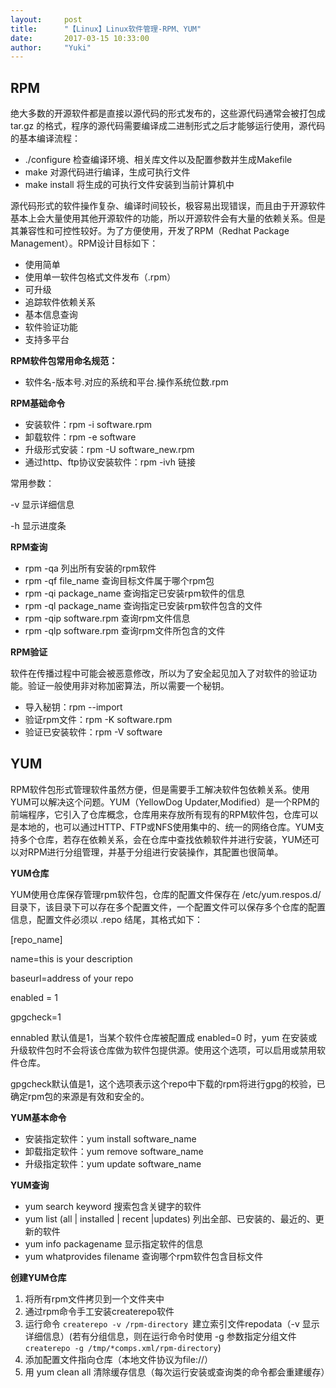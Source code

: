 ```yaml
---
layout:     post
title:      "【Linux】Linux软件管理-RPM、YUM"
date:       2017-03-15 10:33:00
author:     "Yuki"
---
```


## RPM

绝大多数的开源软件都是直接以源代码的形式发布的，这些源代码通常会被打包成 tar.gz 的格式，程序的源代码需要编译成二进制形式之后才能够运行使用，源代码的基本编译流程：

* ./configure 检查编译环境、相关库文件以及配置参数并生成Makefile
* make 对源代码进行编译，生成可执行文件
* make install 将生成的可执行文件安装到当前计算机中

源代码形式的软件操作复杂、编译时间较长，极容易出现错误，而且由于开源软件基本上会大量使用其他开源软件的功能，所以开源软件会有大量的依赖关系。但是其兼容性和可控性较好。为了方便使用，开发了RPM（Redhat Package Management）。RPM设计目标如下：

* 使用简单
* 使用单一软件包格式文件发布（.rpm）
* 可升级
* 追踪软件依赖关系
* 基本信息查询
* 软件验证功能
* 支持多平台
    
**RPM软件包常用命名规范：**

* 软件名-版本号.对应的系统和平台.操作系统位数.rpm

**RPM基础命令**

* 安装软件：rpm -i software.rpm
* 卸载软件：rpm -e software
* 升级形式安装：rpm -U software_new.rpm
* 通过http、ftp协议安装软件：rpm -ivh 链接

常用参数：

-v 显示详细信息

-h 显示进度条

**RPM查询**

* rpm -qa 列出所有安装的rpm软件
* rpm -qf file_name 查询目标文件属于哪个rpm包
* rpm -qi package_name 查询指定已安装rpm软件的信息
* rpm -ql package_name 查询指定已安装rpm软件包含的文件
* rpm -qip software.rpm 查询rpm文件信息
* rpm -qlp software.rpm 查询rpm文件所包含的文件

**RPM验证**

软件在传播过程中可能会被恶意修改，所以为了安全起见加入了对软件的验证功能。验证一般使用非对称加密算法，所以需要一个秘钥。

* 导入秘钥：rpm --import 
* 验证rpm文件：rpm -K software.rpm
* 验证已安装软件：rpm -V software

## YUM

RPM软件包形式管理软件虽然方便，但是需要手工解决软件包依赖关系。使用YUM可以解决这个问题。YUM（YellowDog Updater,Modified）是一个RPM的前端程序，它引入了仓库概念，仓库用来存放所有现有的RPM软件包，仓库可以是本地的，也可以通过HTTP、FTP或NFS使用集中的、统一的网络仓库。YUM支持多个仓库，若存在依赖关系，会在仓库中查找依赖软件并进行安装，YUM还可以对RPM进行分组管理，并基于分组进行安装操作，其配置也很简单。

**YUM仓库**

YUM使用仓库保存管理rpm软件包，仓库的配置文件保存在 /etc/yum.respos.d/ 目录下，该目录下可以存在多个配置文件，一个配置文件可以保存多个仓库的配置信息，配置文件必须以 .repo 结尾，其格式如下：

[repo_name]

name=this is your description

baseurl=address of your repo

enabled = 1

gpgcheck=1 


ennabled 默认值是1，当某个软件仓库被配置成 enabled=0 时，yum 在安装或升级软件包时不会将该仓库做为软件包提供源。使用这个选项，可以启用或禁用软件仓库。
 
gpgcheck默认值是1，这个选项表示这个repo中下载的rpm将进行gpg的校验，已确定rpm包的来源是有效和安全的。

**YUM基本命令**

* 安装指定软件：yum install software_name
* 卸载指定软件：yum remove software_name
* 升级指定软件：yum update software_name

**YUM查询**

* yum search keyword 搜索包含关键字的软件
* yum list (all | installed | recent |updates) 列出全部、已安装的、最近的、更新的软件
* yum info packagename 显示指定软件的信息
* yum whatprovides filename 查询哪个rpm软件包含目标文件

 **创建YUM仓库**

1. 将所有rpm文件拷贝到一个文件夹中
2. 通过rpm命令手工安装createrepo软件
3. 运行命令 `createrepo -v /rpm-directory `建立索引文件repodata（-v 显示详细信息）(若有分组信息，则在运行命令时使用 -g 参数指定分组文件` createrepo -g /tmp/*comps.xml/rpm-directory`)
4. 添加配置文件指向仓库（本地文件协议为file://）
5. 用 yum clean all 清除缓存信息（每次运行安装或查询类的命令都会重建缓存）


 
    


